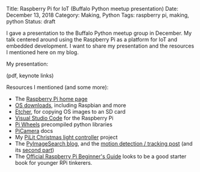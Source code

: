 Title: Raspberry Pi for IoT (Buffalo Python meetup presentation)
Date: December 13, 2018
Category: Making, Python
Tags: raspberry pi, making, python
Status: draft

I gave a presentation to the Buffalo Python meetup group in December. My talk centered around using the Raspberry Pi as a platform for IoT and embedded development. I want to share my presentation and the resources I mentioned here on my blog.

My presentation:

(pdf, keynote links)

Resources I mentioned (and some more):

* The [Raspberry Pi home page](https://www.raspberrypi.org/)
* [OS downloads](https://www.raspberrypi.org/downloads/), including Raspbian and more
* [Etcher](https://www.balena.io/etcher/), for copying OS images to an SD card
* [Visual Studio Code](https://code.headmelted.com/) for the Raspberry Pi
* [Pi Wheels](www.piwheels.org) precompiled python libraries
* [PiCamera](https://picamera.readthedocs.io) docs
* My [PiLit Christmas light controller](https://github.com/skypanther/PiLit) project
* The [PyImageSearch blog](https://www.pyimagesearch.com/), and the [motion detection / tracking post](www.pyimagesearch.com/2015/05/25/basic-motion-detection-and-tracking-with-python-and-opencv/) (and its [second part](https://www.pyimagesearch.com/2015/06/01/home-surveillance-and-motion-detection-with-the-raspberry-pi-python-and-opencv/))
* The [Official Raspberry Pi Beginner's Guide](https://store.rpipress.cc/products/the-official-raspberry-pi-beginner-s-guide) looks to be a good starter book for younger RPi tinkerers.